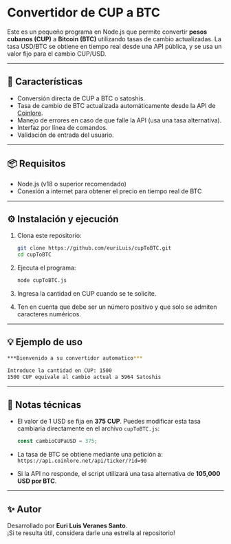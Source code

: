 
# Convertidor de CUP a BTC

Este es un pequeño programa en Node.js que permite convertir **pesos cubanos (CUP)** a **Bitcoin (BTC)** utilizando tasas de cambio actualizadas. La tasa USD/BTC se obtiene en tiempo real desde una API pública, y se usa un valor fijo para el cambio CUP/USD.

---

## 🚀 Características

- Conversión directa de CUP a BTC o satoshis.
- Tasa de cambio de BTC actualizada automáticamente desde la API de [Coinlore](https://www.coinlore.com/).
- Manejo de errores en caso de que falle la API (usa una tasa alternativa).
- Interfaz por línea de comandos.
- Validación de entrada del usuario.

---

## 📦 Requisitos

- Node.js (v18 o superior recomendado)
- Conexión a internet para obtener el precio en tiempo real de BTC

---

## ⚙️ Instalación y ejecución

1. Clona este repositorio:

   ```bash
   git clone https://github.com/euriLuis/cupToBTC.git
   cd cupToBTC
   ```

2. Ejecuta el programa:

   ```bash
   node cupToBTC.js
   ```

3. Ingresa la cantidad en CUP cuando se te solicite.
4. Ten en cuenta que debe ser un número positivo y que solo se admiten caracteres numéricos.

---

## 💡 Ejemplo de uso

```bash
***Bienvenido a su convertidor automatico***

Introduce la cantidad en CUP: 1500
1500 CUP equivale al cambio actual a 5964 Satoshis
```

---

## 🔧 Notas técnicas

- El valor de 1 USD se fija en **375 CUP**. Puedes modificar esta tasa cambiaria directamente en el archivo `cupToBTC.js`:

  ```js
  const cambioCUPaUSD = 375;
  ```

- La tasa de BTC se obtiene mediante una petición a:  
  `https://api.coinlore.net/api/ticker/?id=90`

- Si la API no responde, el script utilizará una tasa alternativa de **105,000 USD por BTC**.

---

## ✨ Autor

Desarrollado por **Euri Luis Veranes Santo**.  
¡Si te resulta útil, considera darle una estrella al repositorio!
